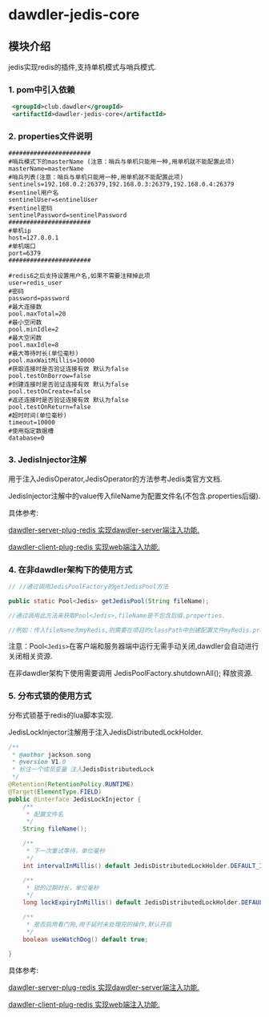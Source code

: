 # dawdler-jedis-core

## 模块介绍

jedis实现redis的插件,支持单机模式与哨兵模式.

### 1. pom中引入依赖

```xml
 <groupId>club.dawdler</groupId>
 <artifactId>dawdler-jedis-core</artifactId>
```

### 2. properties文件说明

```properties
#######################
#哨兵模式下的masterName (注意：哨兵与单机只能用一种,用单机就不能配置此项)
masterName=masterName
#哨兵列表(注意：哨兵与单机只能用一种,用单机就不能配置此项)
sentinels=192.168.0.2:26379,192.168.0.3:26379,192.168.0.4:26379
#sentinel用户名
sentinelUser=sentinelUser
#sentinel密码
sentinelPassword=sentinelPassword
#######################
#单机ip
host=127.0.0.1
#单机端口
port=6379
#######################

#redis6之后支持设置用户名,如果不需要注释掉此项
user=redis_user
#密码
password=password
#最大连接数
pool.maxTotal=20
#最小空闲数
pool.minIdle=2
#最大空闲数
pool.maxIdle=8
#最大等待时长(单位毫秒)
pool.maxWaitMillis=10000
#获取连接时是否验证连接有效 默认为false
pool.testOnBorrow=false
#创建连接时是否验证连接有效 默认为false
pool.testOnCreate=false
#返还连接时是否验证连接有效 默认为false
pool.testOnReturn=false
#超时时间(单位毫秒)
timeout=10000
#使用指定数据槽
database=0
```

### 3. JedisInjector注解

用于注入JedisOperator,JedisOperator的方法参考Jedis类官方文档.

JedisInjector注解中的value传入fileName为配置文件名(不包含.properties后缀).

具体参考:

[dawdler-server-plug-redis 实现dawdler-server端注入功能.](../dawdler-server-plug-jedis/README.md)

[dawdler-client-plug-redis 实现web端注入功能.](../dawdler-client-plug-jedis/README.md)

### 4. 在非dawdler架构下的使用方式

```java
// //通过调用JedisPoolFactory的getJedisPool方法

public static Pool<Jedis> getJedisPool(String fileName); 

//通过调用此方法来获取Pool<Jedis>,fileName是不包含后缀.properties.

//例如：传入fileName为myRedis,则需要在项目的classPath中创建配置文件myRedis.properties.

```

注意：Pool```<Jedis>```在客户端和服务器端中运行无需手动关闭,dawdler会自动进行关闭相关资源.

在非dawdler架构下使用需要调用 JedisPoolFactory.shutdownAll(); 释放资源.

### 5. 分布式锁的使用方式

分布式锁基于redis的lua脚本实现.

JedisLockInjector注解用于注入JedisDistributedLockHolder.

```java
/**
 * @author jackson.song
 * @version V1.0
 * 标注一个成员变量 注入JedisDistributedLock
 */
@Retention(RetentionPolicy.RUNTIME)
@Target(ElementType.FIELD)
public @interface JedisLockInjector {
	/**
	 * 配置文件名
	 */
	String fileName();

	/**
	 * 下一次重试等待，单位毫秒
	 */
	int intervalInMillis() default JedisDistributedLockHolder.DEFAULT_INTERVAL_IN_MILLIS;

	/**
	 * 锁的过期时长，单位毫秒
	 */
	long lockExpiryInMillis() default JedisDistributedLockHolder.DEFAULT_LOCK_EXPIRY_IN_MILLIS;

	/**
	 * 是否启用看门狗,用于延时未处理完的操作,默认开启
	 */
	boolean useWatchDog() default true;

}
```

具体参考:

[dawdler-server-plug-redis 实现dawdler-server端注入功能.](../dawdler-server-plug-jedis/README.md)

[dawdler-client-plug-redis 实现web端注入功能.](../dawdler-client-plug-jedis/README.md)